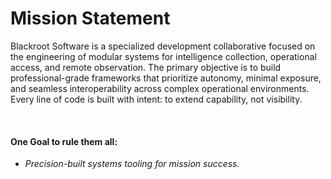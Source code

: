 # Mission Statement

Blackroot Software is a specialized development collaborative focused on the engineering of modular systems for intelligence collection, operational access, and remote observation. The primary objective is to build professional-grade frameworks that prioritize autonomy, minimal exposure, and seamless interoperability across complex operational environments. Every line of code is built with intent: to extend capability, not visibility.

<br>

#### One Goal to rule them all:
  * *Precision-built systems tooling for mission success.*
